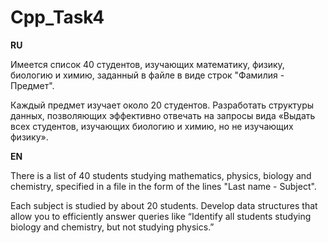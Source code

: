 # Cpp_Task4


**RU**


Имеется список 40 студентов, изучающих математику, физику, биологию и химию, заданный в файле в виде строк "Фамилия - Предмет".

Каждый предмет изучает около 20 студентов. Разработать структуры данных, позволяющих эффективно отвечать на запросы вида «Выдать всех студентов, изучающих биологию и химию, но не изучающих физику».


**EN**


There is a list of 40 students studying mathematics, physics, biology and chemistry, specified in a file in the form of the lines "Last name - Subject".

Each subject is studied by about 20 students. Develop data structures that allow you to efficiently answer queries like “Identify all students studying biology and chemistry, but not studying physics.”
